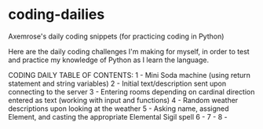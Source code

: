 # coding-dailies
Axemrose's daily coding snippets (for practicing coding in Python)

Here are the daily coding challenges I'm making for myself, in order to test and practice my knowledge of Python as I learn the language.

CODING DAILY TABLE OF CONTENTS:
1 - Mini Soda machine (using return statement and string variables)
2 - Initial text/description sent upon connecting to the server
3 - Entering rooms depending on cardinal direction entered as text (working with input and functions)
4 - Random weather descriptions upon looking at the weather
5 - Asking name, assigned Element, and casting the appropriate Elemental Sigil spell
6 -
7 - 
8 - 
